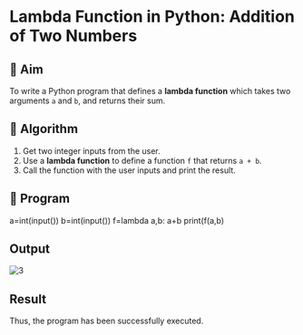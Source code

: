 # Lambda Function in Python: Addition of Two Numbers

## 🎯 Aim
To write a Python program that defines a **lambda function** which takes two arguments `a` and `b`, and returns their sum.

## 🧠 Algorithm
1. Get two integer inputs from the user.
2. Use a **lambda function** to define a function `f` that returns `a + b`.
3. Call the function with the user inputs and print the result.

## 🧾 Program
 a=int(input()) 
b=int(input()) 
f=lambda a,b: a+b 
print(f(a,b)

## Output
![3](https://github.com/user-attachments/assets/9d7b4e35-1d52-4c55-b947-ae3dfc1b39cc)


## Result
Thus, the program has been successfully executed. 
